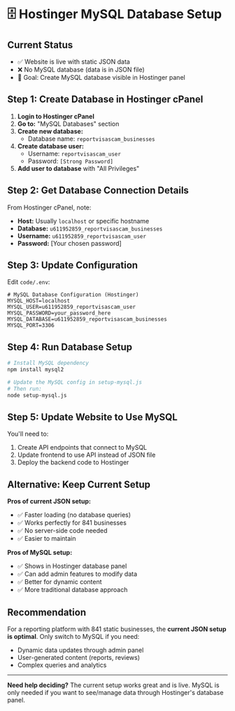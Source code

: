 # 🗄️ Hostinger MySQL Database Setup

## Current Status

- ✅ Website is live with static JSON data
- ❌ No MySQL database (data is in JSON file)
- 🎯 Goal: Create MySQL database visible in Hostinger panel

## Step 1: Create Database in Hostinger cPanel

1. **Login to Hostinger cPanel**
2. **Go to:** "MySQL Databases" section
3. **Create new database:**
   - Database name: `reportvisascam_businesses`
4. **Create database user:**
   - Username: `reportvisascam_user`
   - Password: `[Strong Password]`
5. **Add user to database** with "All Privileges"

## Step 2: Get Database Connection Details

From Hostinger cPanel, note:

- **Host:** Usually `localhost` or specific hostname
- **Database:** `u611952859_reportvisascam_businesses`
- **Username:** `u611952859_reportvisascam_user`
- **Password:** [Your chosen password]

## Step 3: Update Configuration

Edit `code/.env`:

```env
# MySQL Database Configuration (Hostinger)
MYSQL_HOST=localhost
MYSQL_USER=u611952859_reportvisascam_user
MYSQL_PASSWORD=your_password_here
MYSQL_DATABASE=u611952859_reportvisascam_businesses
MYSQL_PORT=3306
```

## Step 4: Run Database Setup

```bash
# Install MySQL dependency
npm install mysql2

# Update the MySQL config in setup-mysql.js
# Then run:
node setup-mysql.js
```

## Step 5: Update Website to Use MySQL

You'll need to:

1. Create API endpoints that connect to MySQL
2. Update frontend to use API instead of JSON file
3. Deploy the backend code to Hostinger

## Alternative: Keep Current Setup

**Pros of current JSON setup:**

- ✅ Faster loading (no database queries)
- ✅ Works perfectly for 841 businesses
- ✅ No server-side code needed
- ✅ Easier to maintain

**Pros of MySQL setup:**

- ✅ Shows in Hostinger database panel
- ✅ Can add admin features to modify data
- ✅ Better for dynamic content
- ✅ More traditional database approach

## Recommendation

For a reporting platform with 841 static businesses, the **current JSON setup is optimal**. Only switch to MySQL if you need:

- Dynamic data updates through admin panel
- User-generated content (reports, reviews)
- Complex queries and analytics

---

**Need help deciding?** The current setup works great and is live. MySQL is only needed if you want to see/manage data through Hostinger's database panel.
